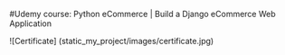 #Udemy course: Python eCommerce | Build a Django eCommerce Web Application

![Certificate]
(static_my_project/images/certificate.jpg)
